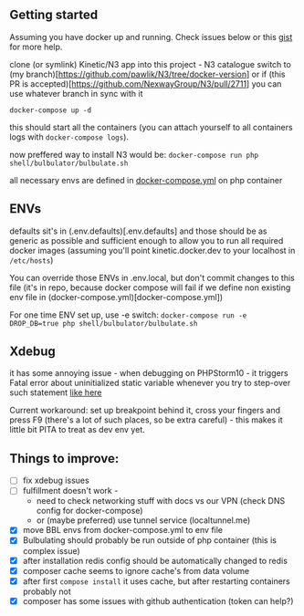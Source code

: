 ## Getting started

Assuming you have docker up and running. Check issues below or this
[gist](https://gist.github.com/pawlik/8d0d2e42475a0ff7a6ad) for more help.

clone (or symlink) Kinetic/N3 app into this project - N3 catalogue
switch to (my branch)[https://github.com/pawlik/N3/tree/docker-version] or if
(this PR is accepted)[https://github.com/NexwayGroup/N3/pull/2711] you can use whatever branch in sync with it

```
docker-compose up -d
```
this should start all the containers (you can attach yourself to all containers logs with `docker-compose logs`).

now preffered way to install N3 would be:
`docker-compose run php shell/bulbulator/bulbulate.sh`

all necessary envs are defined in [docker-compose.yml](docker-compose.yml) on php container

## ENVs
defaults sit's in (.env.defaults)[.env.defaults] and those should be as generic as possible and sufficient enough
to allow you to run all required docker images (assuming you'll point kinetic.docker.dev to your localhost in `/etc/hosts`)

You can override those ENVs in .env.local, but don't commit changes to this file (it's in repo, because docker compose
will fail if we define non existing env file in (docker-compose.yml)[docker-compose.yml])

For one time ENV set up, use -e switch: `docker-compose run -e DROP_DB=true php shell/bulbulator/bulbulate.sh`

## Xdebug
it has some annoying issue - when debugging on PHPStorm10 - it triggers Fatal error about
uninitialized static variable whenever you try to step-over such statement
[like here](https://github.com/NexwayGroup/N3-Magento-Core/blob/8f531a2258794303f505455c2011992d336ac850/app/Mage.php#L666)

Current workaround: set up breakpoint behind it, cross your fingers and press F9 (there's a lot of such places, so be
extra careful) - this makes it little bit PITA to treat as dev env yet.

## Things to improve:
- [ ] fix xdebug issues
- [ ] fulfillment doesn't work -
  - need to check networking stuff with docs vs our VPN (check DNS config for docker-compose)
  - or (maybe preferred) use tunnel service (localtunnel.me)
- [x] move BBL envs from docker-compose.yml to env file
- [x] Bulbulating should probably be run outside of php container (this is complex issue)
- [x] after installation redis config should be automatically changed to redis
- [x] composer cache seems to ignore cache's from data volume
- [x] after first `compose install` it uses cache, but after restarting containers probably not
- [x] composer has some issues with github authentication (token can help?)
